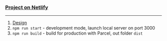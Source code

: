 ### [Project on Netlify](https://soft-chaja-560aab.netlify.app/)

---

1. [Design](<https://www.figma.com/file/6XoCAAkl96GaOJNv38rPu3/Chat_external_link-(Copy)?node-id=0%3A1>)
2. `npm run start` - development mode, launch local server on port 3000
3. `npm run build` - build for production with Parcel, out folder `dist`
